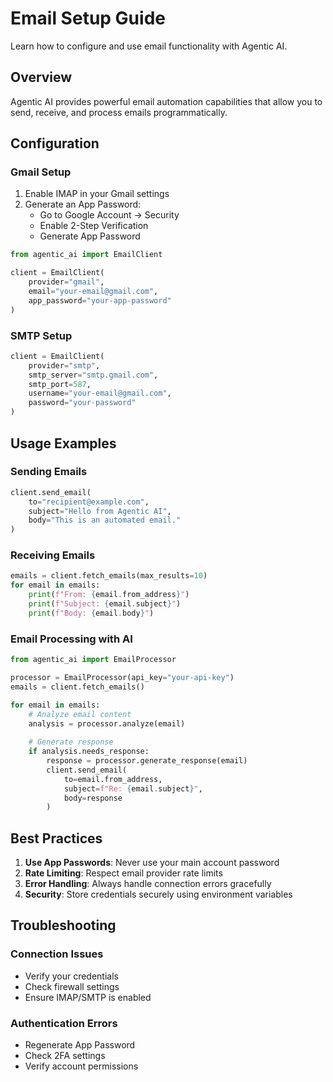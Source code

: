 # Email Setup Guide

Learn how to configure and use email functionality with Agentic AI.

## Overview

Agentic AI provides powerful email automation capabilities that allow you to send, receive, and process emails programmatically.

## Configuration

### Gmail Setup

1. Enable IMAP in your Gmail settings
2. Generate an App Password:
   - Go to Google Account → Security
   - Enable 2-Step Verification
   - Generate App Password

```python
from agentic_ai import EmailClient

client = EmailClient(
    provider="gmail",
    email="your-email@gmail.com",
    app_password="your-app-password"
)
```

### SMTP Setup

```python
client = EmailClient(
    provider="smtp",
    smtp_server="smtp.gmail.com",
    smtp_port=587,
    username="your-email@gmail.com",
    password="your-password"
)
```

## Usage Examples

### Sending Emails

```python
client.send_email(
    to="recipient@example.com",
    subject="Hello from Agentic AI",
    body="This is an automated email."
)
```

### Receiving Emails

```python
emails = client.fetch_emails(max_results=10)
for email in emails:
    print(f"From: {email.from_address}")
    print(f"Subject: {email.subject}")
    print(f"Body: {email.body}")
```

### Email Processing with AI

```python
from agentic_ai import EmailProcessor

processor = EmailProcessor(api_key="your-api-key")
emails = client.fetch_emails()

for email in emails:
    # Analyze email content
    analysis = processor.analyze(email)
    
    # Generate response
    if analysis.needs_response:
        response = processor.generate_response(email)
        client.send_email(
            to=email.from_address,
            subject=f"Re: {email.subject}",
            body=response
        )
```

## Best Practices

1. **Use App Passwords**: Never use your main account password
2. **Rate Limiting**: Respect email provider rate limits
3. **Error Handling**: Always handle connection errors gracefully
4. **Security**: Store credentials securely using environment variables

## Troubleshooting

### Connection Issues

- Verify your credentials
- Check firewall settings
- Ensure IMAP/SMTP is enabled

### Authentication Errors

- Regenerate App Password
- Check 2FA settings
- Verify account permissions
